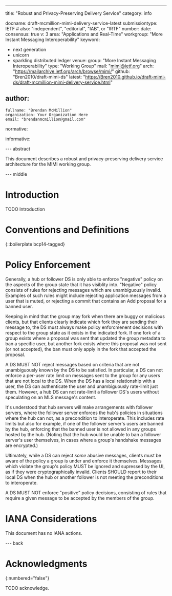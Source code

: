 ---
title: "Robust and Privacy-Preserving Delivery Service"
category: info

docname: draft-mcmillion-mimi-delivery-service-latest
submissiontype: IETF  # also: "independent", "editorial", "IAB", or "IRTF"
number:
date:
consensus: true
v: 3
area: "Applications and Real-Time"
workgroup: "More Instant Messaging Interoperability"
keyword:
 - next generation
 - unicorn
 - sparkling distributed ledger
venue:
  group: "More Instant Messaging Interoperability"
  type: "Working Group"
  mail: "mimi@ietf.org"
  arch: "https://mailarchive.ietf.org/arch/browse/mimi/"
  github: "Bren2010/draft-mimi-ds"
  latest: "https://Bren2010.github.io/draft-mimi-ds/draft-mcmillion-mimi-delivery-service.html"

author:
 -
    fullname: "Brendan McMillion"
    organization: Your Organization Here
    email: "brendanmcmillion@gmail.com"

normative:

informative:


--- abstract

This document describes a robust and privacy-preserving delivery service
architecture for the MIMI working group.


--- middle

# Introduction

TODO Introduction


# Conventions and Definitions

{::boilerplate bcp14-tagged}


# Policy Enforcement

Generally, a hub or follower DS is only able to enforce "negative" policy on the
aspects of the group state that it has visiblity into. "Negative" policy
consists of rules for rejecting messages which are unambiguously invalid.
Examples of such rules might include rejecting application messages from a user
that is muted, or rejecting a commit that contains an Add proposal for a banned
user.

Keeping in mind that the group may fork when there are buggy or malicious
clients, but that clients clearly indicate which fork they are sending their
message to, the DS must always make policy enforcmenent decisions with respect
to the group state as it exists in the indicated fork. If one fork of a group
exists where a proposal was sent that updated the group metadata to ban a
specific user, but another fork exists where this proposal was not sent (or not
accepted), the ban must only apply in the fork that accepted the proposal.

A DS MUST NOT reject messages based on criteria that are not unambiguously known
by the DS to be satisfied. In particular, a DS can not enforce a per-user rate
limit on messages sent to the group for any users that are not local to the DS.
When the DS has a local relationship with a user, the DS can authenticate the
user and unambiguously rate-limit just them. However, a hub DS can not
rate-limit a follower DS's users without speculating on an MLS message's
content.

It's understood that hub servers will make arrangements with follower servers,
where the follower server enforces the hub's policies in situations where the
hub can not, as a precondition to interoperate. This includes rate limits but
also for example, if one of the follower server's users are banned by the hub,
enforcing that the banned user is not allowed in any groups hosted by the hub.
(Noting that the hub would be unable to ban a follower server's user themselves,
in cases where a group's handshake messages are encrypted.)

Ultimately, while a DS can reject *some* abusive messages, clients must be aware
of the policy a group is under and enforce it themselves. Messages which violate
the group's policy MUST be ignored and supressed by the UI, as if they were
cryptographically invalid. Clients SHOULD report to their local DS when the hub
or another follower is not meeting the preconditions to interoperate.

A DS MUST NOT enforce "positive" policy decisions, consisting of rules that
require a given message to be accepted by the members of the group.


# IANA Considerations

This document has no IANA actions.


--- back

# Acknowledgments
{:numbered="false"}

TODO acknowledge.
